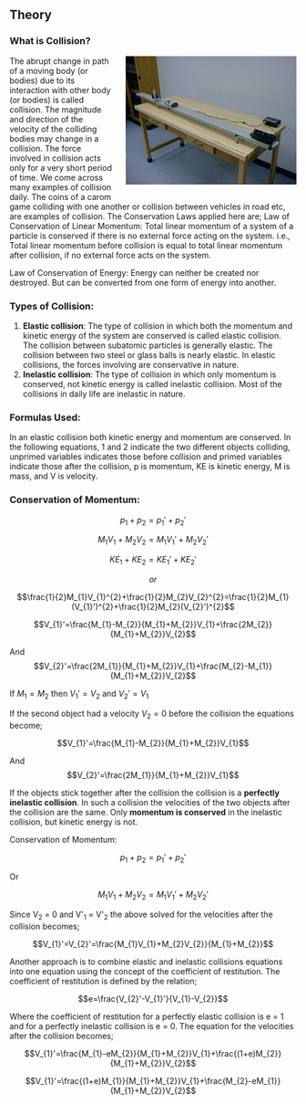 ## Theory 
### What is Collision?


<div style="float: right; margin-left: 20px;"> <img src="./images/figure1.jpg" alt="Figure 1" style="max-width: 300px; height: auto;"> <p style="text-align: center; font-size: smaller; font-style: italic;"></p> </div>


The abrupt change in path of a moving body (or bodies) due to its interaction with other body (or bodies) is called collision. The magnitude and direction of the velocity of the colliding bodies may change in a collision. The force involved in collision acts only for a very short period of time. We come across many examples of collision daily. The coins of a carom game colliding with one another or collision between vehicles in road etc, are examples of collision. The Conservation Laws applied here are;
Law of Conservation of Linear Momentum: Total linear momentum of a system of a particle is conserved if there is no external force acting on the system.
i.e., Total linear momentum before collision is equal to total linear momentum after collision, if no external force acts on the system.

Law of Conservation of Energy: Energy can neither be created nor destroyed. But can be converted from one form of energy into another. 

### Types of Collision:
 
1. **Elastic collision**: The type of collision in which both the momentum and kinetic energy of the system are conserved is called elastic collision. The collision between subatomic particles is generally elastic. The collision between two steel or glass balls is nearly elastic. In elastic collisions, the forces involving are conservative in nature.
2. **Inelastic collision**: The type of collision in which only momentum is conserved, not kinetic energy is called inelastic collision. Most of the collisions in daily life are inelastic in nature.

### Formulas Used:
 

In an elastic collision both kinetic energy and momentum are conserved. In the following equations, 1 and 2 indicate the two different objects colliding, unprimed variables indicates those before collision and primed variables indicate those after the collision, p is momentum, KE is kinetic energy, M is mass, and V is velocity.

 
### Conservation of Momentum:

$$p_{1}+p_{2}=p_{1}'+p_{2}'$$

$$M_{1}V_{1}+M_{2}V_{2}=M_{1}V_{1}'+M_{2}V_{2}'$$

$$KE_{1}+KE_{2}=KE_{1}'+KE_{2}'$$

$$or$$

$$\frac{1}{2}M_{1}V_{1}^{2}+\frac{1}{2}M_{2}V_{2}^{2}=\frac{1}{2}M_{1}(V_{1}')^{2}+\frac{1}{2}M_{2}(V_{2}')^{2}$$

$$V_{1}'=\frac{M_{1}-M_{2}}{M_{1}+M_{2}}V_{1}+\frac{2M_{2}}{M_{1}+M_{2}}V_{2}$$

And
$$V_{2}'=\frac{2M_{1}}{M_{1}+M_{2}}V_{1}+\frac{M_{2}-M_{1}}{M_{1}+M_{2}}V_{2}$$

If $M_{1}=M_{2}$ then $V_{1}'=V_{2}$ and $V_{2}'=V_{1}$

If the second object had a velocity $V_{2} =0$ before the collision the equations become;

$$V_{1}'=\frac{M_{1}-M_{2}}{M_{1}+M_{2}}V_{1}$$

And
$$V_{2}'=\frac{2M_{1}}{M_{1}+M_{2}}V_{1}$$

If the objects stick together after the collision the collision is a **perfectly inelastic collision**. In such a collision the velocities of the two objects after the collision are the same. Only **momentum is conserved** in the inelastic collision, but kinetic energy is not.

Conservation of Momentum:

$$p_{1}+p_{2}=p_{1}'+p_{2}'$$

Or

$$M_{1}V_{1}+M_{2}V_{2}=M_{1}V_{1}'+M_{2}V_{2}'$$


<p style="TEXT-ALIGN: left">Since V<sub>2</sub> = 0 and V'<sub>1</sub> = V'<sub>2</sub> the above solved for the velocities after the collision becomes;</p>

$$V_{1}'=V_{2}'=\frac{M_{1}V_{1}+M_{2}V_{2}}{M_{1}+M_{2}}$$

Another approach is to combine elastic and inelastic collisions equations into one equation using the concept of the coefficient of restitution. The coefficient of restitution is defined by the relation;

$$e=\frac{V_{2}'-V_{1}'}{V_{1}-V_{2}}$$


Where the coefficient of restitution for a perfectly elastic collision is e = 1 and for a perfectly inelastic collision is e = 0. The equation for the velocities after the collision becomes;

$$V_{1}'=\frac{M_{1}-eM_{2}}{M_{1}+M_{2}}V_{1}+\frac{(1+e)M_{2}}{M_{1}+M_{2}}V_{2}$$

$$V_{1}'=\frac{(1+e)M_{1}}{M_{1}+M_{2}}V_{1}+\frac{M_{2}-eM_{1}}{M_{1}+M_{2}}V_{2}$$


